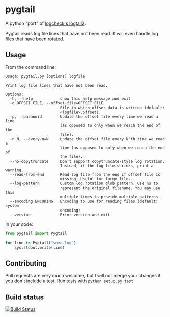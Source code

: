 pygtail
=======

A python "port" of [logcheck's logtail2](http://logcheck.org).

Pygtail reads log file lines that have not been read. It will even handle log
files that have been rotated.

Usage
-----

From the command line:

    Usage: pygtail.py [options] logfile

    Print log file lines that have not been read.

    Options:
      -h, --help            show this help message and exit
      -o OFFSET_FILE, --offset-file=OFFSET_FILE
                            File to which offset data is written (default:
                            <logfile>.offset).
      -p, --paranoid        Update the offset file every time we read a line
                            (as opposed to only when we reach the end of the
                            file).
      -n N, --every-n=N     Update the offset file every N'th time we read a
                            line (as opposed to only when we reach the end of
                            the file).
      --no-copytruncate     Don't support copytruncate-style log rotation.
                            Instead, if the log file shrinks, print a warning.
      --read-from-end       Read log file from the end if offset file is
                            missing. Useful for large files.
      --log-pattern         Custom log rotation glob pattern. Use %s to
                            represent the original filename. You may use this
                            multiple times to provide multiple patterns.
      --encoding ENCODING   Encoding to use for reading files (default: system
                            encoding)
      --version             Print version and exit.

In your code:

```python
from pygtail import Pygtail

for line in Pygtail("some.log"):
    sys.stdout.write(line)
```

Contributing
------------

Pull requests are very much welcome, but I will not merge your changes if you don't include a test. Run tests with `python setup.py test`.

Build status
------------

[![Build Status](https://secure.travis-ci.org/bgreenlee/pygtail.png)](http://travis-ci.org/bgreenlee/pygtail)


